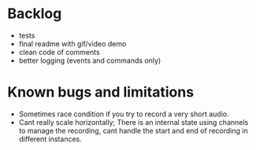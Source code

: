 # Backlog
- tests
- final readme with gif/video demo
- clean code of comments
- better logging (events and commands only)

# Known bugs and limitations
- Sometimes race condition if you try to record a very short audio.
- Cant really scale horizontally; There is an internal state using channels to manage the recording, cant handle the start and end of recording in different instances.